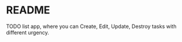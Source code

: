 # README

TODO list app, where you can Create, Edit, Update, Destroy tasks with different urgency.


